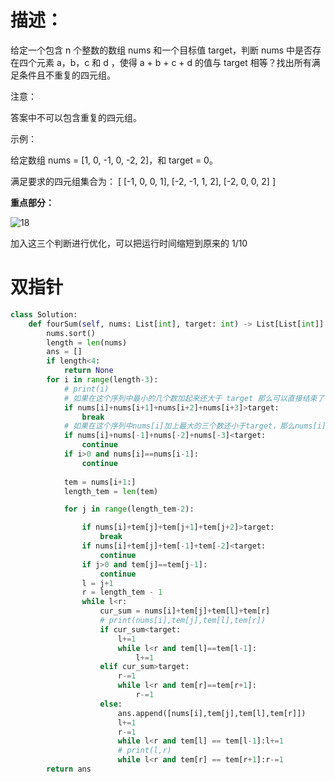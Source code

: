 # 描述：
给定一个包含 n 个整数的数组 nums 和一个目标值 target，判断 nums 中是否存在四个元素 a，b，c 和 d ，使得 a + b + c + d 的值与 target 相等？找出所有满足条件且不重复的四元组。

注意：

答案中不可以包含重复的四元组。

示例：

给定数组 nums = [1, 0, -1, 0, -2, 2]，和 target = 0。

满足要求的四元组集合为：
[
  [-1,  0, 0, 1],
  [-2, -1, 1, 2],
  [-2,  0, 0, 2]
]


**重点部分：**

![18](https://wx2.sinaimg.cn/mw690/0061V8Y1ly1g8ol0zpckij30ne072q3j.jpg)



加入这三个判断进行优化，可以把运行时间缩短到原来的 1/10 


# 双指针

```python
class Solution:
    def fourSum(self, nums: List[int], target: int) -> List[List[int]]:
        nums.sort()
        length = len(nums)
        ans = []
        if length<4:
            return None
        for i in range(length-3):
            # print(i)
            # 如果在这个序列中最小的几个数加起来还大于 target 那么可以直接结束了
            if nums[i]+nums[i+1]+nums[i+2]+nums[i+3]>target:
                break
            # 如果在这个序列中nums[i]加上最大的三个数还小于target，那么nums[i]太小，跳出本次循环，进入下一轮nums[i]更大的循环
            if nums[i]+nums[-1]+nums[-2]+nums[-3]<target:
                continue
            if i>0 and nums[i]==nums[i-1]:
                continue
                
            tem = nums[i+1:]
            length_tem = len(tem)

            for j in range(length_tem-2):

                if nums[i]+tem[j]+tem[j+1]+tem[j+2]>target:
                    break
                if nums[i]+tem[j]+tem[-1]+tem[-2]<target:
                    continue
                if j>0 and tem[j]==tem[j-1]:
                    continue
                l = j+1
                r = length_tem - 1
                while l<r:
                    cur_sum = nums[i]+tem[j]+tem[l]+tem[r]
                    # print(nums[i],tem[j],tem[l],tem[r])
                    if cur_sum<target:
                        l+=1
                        while l<r and tem[l]==tem[l-1]:
                            l+=1
                    elif cur_sum>target:
                        r-=1
                        while l<r and tem[r]==tem[r+1]:
                            r-=1
                    else:
                        ans.append([nums[i],tem[j],tem[l],tem[r]])
                        l+=1
                        r-=1
                        while l<r and tem[l] == tem[l-1]:l+=1
                        # print(l,r)
                        while l<r and tem[r] == tem[r+1]:r-=1
        return ans
        
```
